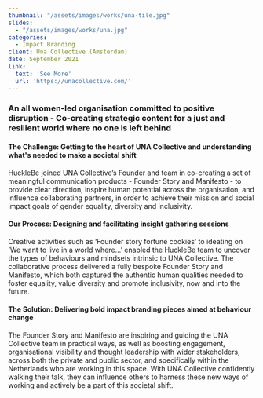 ```yaml
---
thumbnail: "/assets/images/works/una-tile.jpg"
slides:
  - "/assets/images/works/una.jpg"
categories:
  - Impact Branding
client: Una Collective (Amsterdam)
date: September 2021
link:
  text: 'See More'
  url: 'https://unacollective.com/'
---
```


### An all women-led organisation committed to positive disruption - Co-creating strategic content for a just and resilient world where no one is left behind

#### The Challenge: Getting to the heart of UNA Collective and understanding what's needed to make a societal shift

HuckleBe joined UNA Collective’s Founder and team in co-creating a set of meaningful communication products - Founder Story and Manifesto - to provide clear direction, inspire human potential across the organisation, and influence collaborating partners, in order to achieve their mission and social impact goals of gender equality, diversity and inclusivity.

#### Our Process: Designing and facilitating insight gathering sessions

Creative activities such as ‘Founder story fortune cookies’ to ideating on ‘We want to live in a world where…’  enabled the HuckleBe team to uncover the types of behaviours and mindsets intrinsic to UNA Collective. The collaborative process delivered a fully bespoke Founder Story and Manifesto, which both captured the authentic human qualities needed to foster equality, value diversity and promote inclusivity, now and into the future.

#### The Solution: Delivering bold impact branding pieces aimed at behaviour change

The Founder Story and Manifesto are inspiring and guiding the UNA Collective team in practical ways, as well as boosting engagement, organisational visibility and thought leadership with wider stakeholders, across both the private and public sector, and specifically within the Netherlands who are working in this space. With UNA Collective confidently walking their talk, they can influence others to harness these new ways of working and actively be a part of this societal shift.
